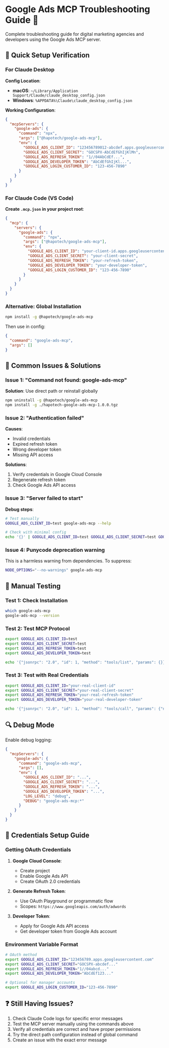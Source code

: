 # Google Ads MCP Troubleshooting Guide 🔧

Complete troubleshooting guide for digital marketing agencies and developers using the Google Ads MCP server.

## 🚀 Quick Setup Verification

### For Claude Desktop

**Config Location**:
- **macOS**: `~/Library/Application Support/Claude/claude_desktop_config.json`
- **Windows**: `%APPDATA%\Claude\claude_desktop_config.json`

**Working Configuration**:
```json
{
  "mcpServers": {
    "google-ads": {
      "command": "npx",
      "args": ["@hapotech/google-ads-mcp"],
      "env": {
        "GOOGLE_ADS_CLIENT_ID": "123456789012-abcdef.apps.googleusercontent.com",
        "GOOGLE_ADS_CLIENT_SECRET": "GOCSPX-AbCdEfGhIjKlMn",
        "GOOGLE_ADS_REFRESH_TOKEN": "1//04AbCdEf...",
        "GOOGLE_ADS_DEVELOPER_TOKEN": "AbCdEfGhIjKl...",
        "GOOGLE_ADS_LOGIN_CUSTOMER_ID": "123-456-7890"
      }
    }
  }
}
```

### For Claude Code (VS Code)

**Create `.mcp.json` in your project root**:
```json
{
  "mcp": {
    "servers": {
      "google-ads": {
        "command": "npx",
        "args": ["@hapotech/google-ads-mcp"],
        "env": {
          "GOOGLE_ADS_CLIENT_ID": "your-client-id.apps.googleusercontent.com",
          "GOOGLE_ADS_CLIENT_SECRET": "your-client-secret",
          "GOOGLE_ADS_REFRESH_TOKEN": "your-refresh-token",
          "GOOGLE_ADS_DEVELOPER_TOKEN": "your-developer-token",
          "GOOGLE_ADS_LOGIN_CUSTOMER_ID": "123-456-7890"
        }
      }
    }
  }
}
```

### Alternative: Global Installation
```bash
npm install -g @hapotech/google-ads-mcp
```

Then use in config:
```json
{
  "command": "google-ads-mcp",
  "args": []
}
```

## 🚨 Common Issues & Solutions

### Issue 1: "Command not found: google-ads-mcp"
**Solution**: Use direct path or reinstall globally
```bash
npm uninstall -g @hapotech/google-ads-mcp
npm install -g ./hapotech-google-ads-mcp-1.0.0.tgz
```

### Issue 2: "Authentication failed"
**Causes**:
- Invalid credentials
- Expired refresh token
- Wrong developer token
- Missing API access

**Solutions**:
1. Verify credentials in Google Cloud Console
2. Regenerate refresh token
3. Check Google Ads API access

### Issue 3: "Server failed to start"
**Debug steps**:
```bash
# Test manually
GOOGLE_ADS_CLIENT_ID=test google-ads-mcp --help

# Check with minimal config
echo '{}' | GOOGLE_ADS_CLIENT_ID=test GOOGLE_ADS_CLIENT_SECRET=test GOOGLE_ADS_REFRESH_TOKEN=test GOOGLE_ADS_DEVELOPER_TOKEN=test google-ads-mcp
```

### Issue 4: Punycode deprecation warning
This is a harmless warning from dependencies. To suppress:
```bash
NODE_OPTIONS="--no-warnings" google-ads-mcp
```

## 🧪 Manual Testing

### Test 1: Check Installation
```bash
which google-ads-mcp
google-ads-mcp --version
```

### Test 2: Test MCP Protocol
```bash
export GOOGLE_ADS_CLIENT_ID=test
export GOOGLE_ADS_CLIENT_SECRET=test
export GOOGLE_ADS_REFRESH_TOKEN=test
export GOOGLE_ADS_DEVELOPER_TOKEN=test

echo '{"jsonrpc": "2.0", "id": 1, "method": "tools/list", "params": {}}' | google-ads-mcp
```

### Test 3: Test with Real Credentials
```bash
export GOOGLE_ADS_CLIENT_ID="your-real-client-id"
export GOOGLE_ADS_CLIENT_SECRET="your-real-client-secret"
export GOOGLE_ADS_REFRESH_TOKEN="your-real-refresh-token"
export GOOGLE_ADS_DEVELOPER_TOKEN="your-real-developer-token"

echo '{"jsonrpc": "2.0", "id": 1, "method": "tools/call", "params": {"name": "list_accounts", "arguments": {}}}' | google-ads-mcp
```

## 🔍 Debug Mode

Enable debug logging:
```json
{
  "mcpServers": {
    "google-ads": {
      "command": "google-ads-mcp",
      "args": [],
      "env": {
        "GOOGLE_ADS_CLIENT_ID": "...",
        "GOOGLE_ADS_CLIENT_SECRET": "...",
        "GOOGLE_ADS_REFRESH_TOKEN": "...",
        "GOOGLE_ADS_DEVELOPER_TOKEN": "...",
        "LOG_LEVEL": "debug",
        "DEBUG": "google-ads-mcp:*"
      }
    }
  }
}
```

## 📝 Credentials Setup Guide

### Getting OAuth Credentials

1. **Google Cloud Console**:
   - Create project
   - Enable Google Ads API
   - Create OAuth 2.0 credentials

2. **Generate Refresh Token**:
   - Use OAuth Playground or programmatic flow
   - Scopes: `https://www.googleapis.com/auth/adwords`

3. **Developer Token**:
   - Apply for Google Ads API access
   - Get developer token from Google Ads account

### Environment Variable Format
```bash
# OAuth method
export GOOGLE_ADS_CLIENT_ID="123456789.apps.googleusercontent.com"
export GOOGLE_ADS_CLIENT_SECRET="GOCSPX-abcdef..."
export GOOGLE_ADS_REFRESH_TOKEN="1//04abcd..."
export GOOGLE_ADS_DEVELOPER_TOKEN="AbCdEf123..."

# Optional for manager accounts
export GOOGLE_ADS_LOGIN_CUSTOMER_ID="123-456-7890"
```

## ❓ Still Having Issues?

1. Check Claude Code logs for specific error messages
2. Test the MCP server manually using the commands above
3. Verify all credentials are correct and have proper permissions
4. Try the direct path configuration instead of global command
5. Create an issue with the exact error message
